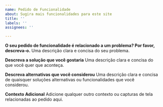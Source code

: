 ```yaml
---
name: Pedido de Funcionalidade
about: Sugira mais funcionalidades para este site
title: ''
labels: ''
assignees: ''

---
```


**O seu pedido de funcionalidade é relacionado a um problema? Por favor, descreva-o.**
Uma descrição clara e concisa do seu problema.

**Descreva a solução que você gostaria**
Uma descrição clara e concisa do que você quer que aconteça.

**Descreva alternativas que você considerou**
Uma descrição clara e concisa de quaisquer soluções alternativas ou funcionalidades que você considerou.

**Contexto Adicional**
Adicione qualquer outro contexto ou capturas de tela relacionadas ao pedido aqui.
